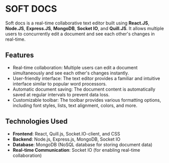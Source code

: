 # SOFT DOCS

Soft docs is a real-time collaborative text editor built using **React.JS**, **Node.JS**, **Express.JS**, **MongoDB**, **Socket IO**, and **Quill.JS**. It allows multiple users to concurrently edit a document and see each other's changes in real-time.

## Features

- Real-time collaboration: Multiple users can edit a document simultaneously and see each other's changes instantly.
- User-friendly interface: The text editor provides a familiar and intuitive interface similar to popular word processors.
- Automatic document saving: The document content is automatically saved at regular intervals to prevent data loss.
- Customizable toolbar: The toolbar provides various formatting options, including font styles, lists, text alignment, colors, and more.

## Technologies Used

- **Frontend**: React, Quill.js, Socket.IO-client, and CSS
- **Backend**: Node.js, Express.js, MongoDB, Socket IO
- **Database**: MongoDB (NoSQL database for storing document data)
- **Real-time Communication**: Socket IO (for enabling real-time collaboration)
